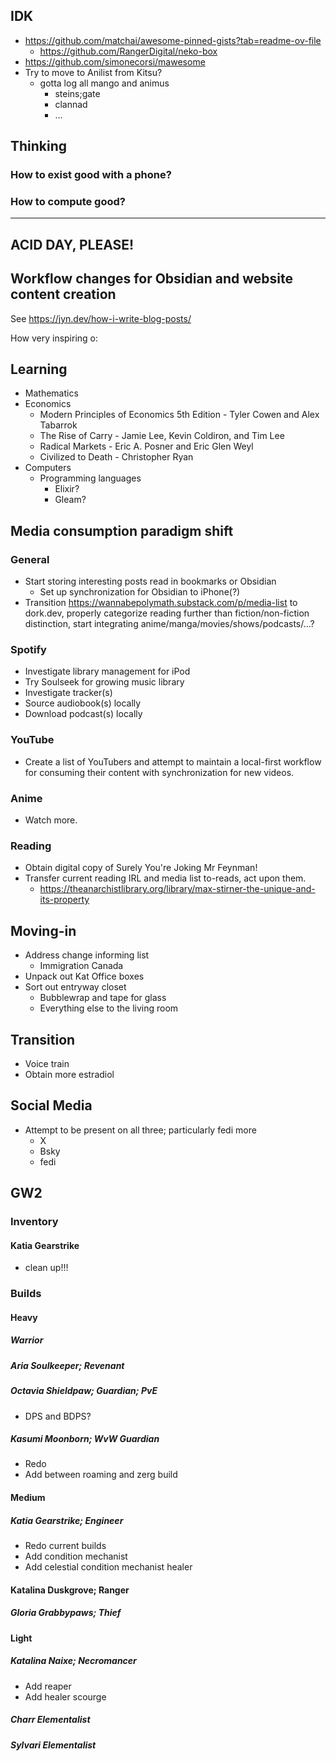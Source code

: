 ## IDK

* https://github.com/matchai/awesome-pinned-gists?tab=readme-ov-file
	* https://github.com/RangerDigital/neko-box
* https://github.com/simonecorsi/mawesome
* Try to move to Anilist from Kitsu?
	* gotta log all mango and animus
		* steins;gate
		* clannad
		* ...

## Thinking

### How to exist good with a phone?
### How to compute good?

<hr>

## ACID DAY, PLEASE!

## Workflow changes for Obsidian and website content creation

See https://jyn.dev/how-i-write-blog-posts/

How very inspiring o:

## Learning

* Mathematics
* Economics
	* Modern Principles of Economics 5th Edition - Tyler Cowen and Alex Tabarrok
	* The Rise of Carry - Jamie Lee, Kevin Coldiron, and Tim Lee
	* Radical Markets - Eric A. Posner and Eric Glen Weyl
	* Civilized to Death - Christopher Ryan
* Computers
	* Programming languages
		* Elixir?
		* Gleam?

## Media consumption paradigm shift

### General

* Start storing interesting posts read in bookmarks or Obsidian
	* Set up synchronization for Obsidian to iPhone(?)
* Transition https://wannabepolymath.substack.com/p/media-list to dork.dev, properly categorize reading further than fiction/non-fiction distinction, start integrating anime/manga/movies/shows/podcasts/...?

### Spotify

* Investigate library management for iPod
* Try Soulseek for growing music library
* Investigate tracker(s)
* Source audiobook(s) locally
* Download podcast(s) locally

### YouTube

* Create a list of YouTubers and attempt to maintain a local-first workflow for consuming their content with synchronization for new videos.

### Anime

* Watch more.

### Reading

* Obtain digital copy of Surely You're Joking Mr Feynman!
* Transfer current reading IRL and media list to-reads, act upon them.
	* https://theanarchistlibrary.org/library/max-stirner-the-unique-and-its-property

## Moving-in

* Address change informing list
	* Immigration Canada
* Unpack out Kat Office boxes
* Sort out entryway closet
	* Bubblewrap and tape for glass
	* Everything else to the living room

## Transition

* Voice train
* Obtain more estradiol

## Social Media

* Attempt to be present on all three; particularly fedi more
	* X
	* Bsky
	* fedi

## GW2

### Inventory

#### Katia Gearstrike

* clean up!!!

### Builds

#### Heavy

##### Warrior

##### Aria Soulkeeper; Revenant

##### Octavia Shieldpaw; Guardian; PvE

* DPS and BDPS?

##### Kasumi Moonborn; WvW Guardian

* Redo
* Add between roaming and zerg build


#### Medium

##### Katia Gearstrike; Engineer

* Redo current builds
* Add condition mechanist
* Add celestial condition mechanist healer

#### Katalina Duskgrove; Ranger

##### Gloria Grabbypaws; Thief

#### Light

##### Katalina Naixe; Necromancer

* Add reaper
* Add healer scourge

##### Charr Elementalist

##### Sylvari Elementalist